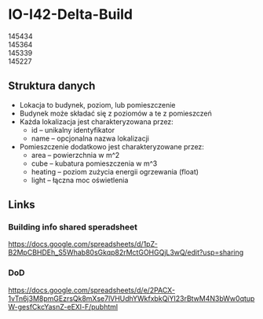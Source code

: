 # IO-I42-Delta-Build

145434 <br>
145364 <br>
145339 <br>
145227

## Struktura danych
- Lokacja to budynek, poziom, lub pomieszczenie
- Budynek może składać się z poziomów a te z pomieszczeń
- Każda lokalizacja jest charakteryzowana przez:
  - id – unikalny identyfikator
  - name – opcjonalna nazwa lokalizacji
- Pomieszczenie dodatkowo jest charakteryzowane przez:
  - area – powierzchnia w m^2
  - cube – kubatura pomieszczenia w m^3
  - heating – poziom zużycia energii ogrzewania (float)
  - light – łączna moc oświetlenia



## Links

### Building info shared speradsheet

https://docs.google.com/spreadsheets/d/1pZ-B2MpCBHDEh_S5Whab80sGkqp82rMctGOHGQjL3wQ/edit?usp=sharing

### DoD

https://docs.google.com/spreadsheets/d/e/2PACX-1vTn6j3M8pmGEzrsQk8mXse7lVHUdhYWkfxbkQiYI23rBtwM4N3bWw0qtupW-gesfCkcYasnZ-eEXl-F/pubhtml
